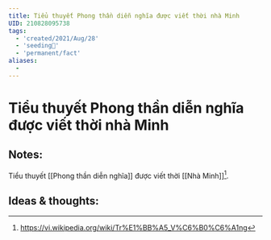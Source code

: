 ```yaml
---
title: Tiểu thuyết Phong thần diễn nghĩa được viết thời nhà Minh
UID: 210828095738
tags:
  - 'created/2021/Aug/28'
  - 'seeding🌱'
  - 'permanent/fact'
aliases:
  - 
---
```

# Tiểu thuyết Phong thần diễn nghĩa được viết thời nhà Minh

## Notes:
Tiểu thuyết [[Phong thần diễn nghĩa]] được viết thời [[Nhà Minh]][^1]. 

## Ideas & thoughts:

[^1]: https://vi.wikipedia.org/wiki/Tr%E1%BB%A5_V%C6%B0%C6%A1ng